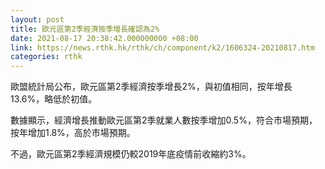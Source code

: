 ```yaml
---
layout: post
title: 歐元區第2季經濟按季增長確認為2%
date: 2021-08-17 20:38:42.000000000 +08:00
link: https://news.rthk.hk/rthk/ch/component/k2/1606324-20210817.htm
categories: rthk
---
```


歐盟統計局公布，歐元區第2季經濟按季增長2%，與初值相同，按年增長13.6%，略低於初值。

數據顯示，經濟增長推動歐元區第2季就業人數按季增加0.5%，符合市場預期，按年增加1.8%，高於市場預期。

不過，歐元區第2季經濟規模仍較2019年底疫情前收縮約3%。
